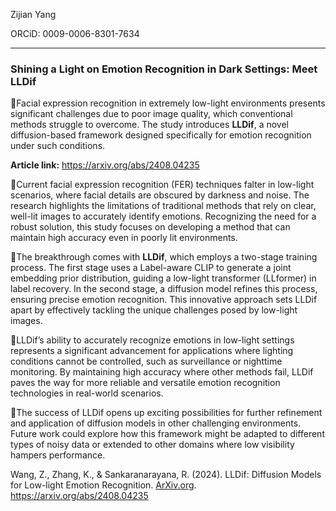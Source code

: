 Zijian Yang

ORCiD: 0009-0006-8301-7634

------

### **Shining a Light on Emotion Recognition in Dark Settings: Meet LLDif**

📌Facial expression recognition in extremely low-light environments presents significant challenges due to poor image quality, which conventional methods struggle to overcome. The study introduces **LLDif**, a novel diffusion-based framework designed specifically for emotion recognition under such conditions.

**Article link:** https://arxiv.org/abs/2408.04235

🔹Current facial expression recognition (FER) techniques falter in low-light scenarios, where facial details are obscured by darkness and noise. The research highlights the limitations of traditional methods that rely on clear, well-lit images to accurately identify emotions. Recognizing the need for a robust solution, this study focuses on developing a method that can maintain high accuracy even in poorly lit environments.

🔹The breakthrough comes with **LLDif**, which employs a two-stage training process. The first stage uses a Label-aware CLIP to generate a joint embedding prior distribution, guiding a low-light transformer (LLformer) in label recovery. In the second stage, a diffusion model refines this process, ensuring precise emotion recognition. This innovative approach sets LLDif apart by effectively tackling the unique challenges posed by low-light images.

🔹LLDif’s ability to accurately recognize emotions in low-light settings represents a significant advancement for applications where lighting conditions cannot be controlled, such as surveillance or nighttime monitoring. By maintaining high accuracy where other methods fail, LLDif paves the way for more reliable and versatile emotion recognition technologies in real-world scenarios.

🔹The success of LLDif opens up exciting possibilities for further refinement and application of diffusion models in other challenging environments. Future work could explore how this framework might be adapted to different types of noisy data or extended to other domains where low visibility hampers performance.

Wang, Z., Zhang, K., & Sankaranarayana, R. (2024). LLDif: Diffusion Models for Low-light Emotion Recognition. [ArXiv.org](http://ArXiv.org). https://arxiv.org/abs/2408.04235